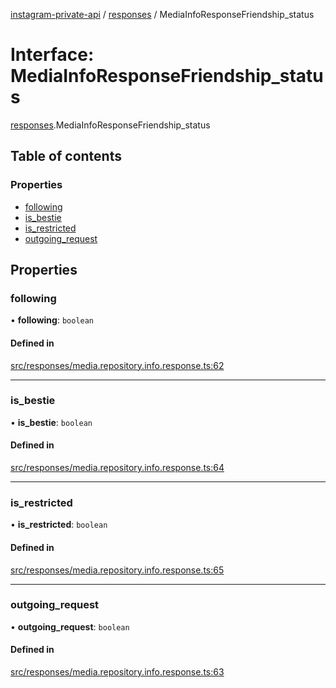 [instagram-private-api](../../README.md) / [responses](../../modules/responses.md) / MediaInfoResponseFriendship_status

# Interface: MediaInfoResponseFriendship\_status

[responses](../../modules/responses.md).MediaInfoResponseFriendship_status

## Table of contents

### Properties

- [following](MediaInfoResponseFriendship_status.md#following)
- [is\_bestie](MediaInfoResponseFriendship_status.md#is_bestie)
- [is\_restricted](MediaInfoResponseFriendship_status.md#is_restricted)
- [outgoing\_request](MediaInfoResponseFriendship_status.md#outgoing_request)

## Properties

### following

• **following**: `boolean`

#### Defined in

[src/responses/media.repository.info.response.ts:62](https://github.com/Nerixyz/instagram-private-api/blob/4971f34/src/responses/media.repository.info.response.ts#L62)

___

### is\_bestie

• **is\_bestie**: `boolean`

#### Defined in

[src/responses/media.repository.info.response.ts:64](https://github.com/Nerixyz/instagram-private-api/blob/4971f34/src/responses/media.repository.info.response.ts#L64)

___

### is\_restricted

• **is\_restricted**: `boolean`

#### Defined in

[src/responses/media.repository.info.response.ts:65](https://github.com/Nerixyz/instagram-private-api/blob/4971f34/src/responses/media.repository.info.response.ts#L65)

___

### outgoing\_request

• **outgoing\_request**: `boolean`

#### Defined in

[src/responses/media.repository.info.response.ts:63](https://github.com/Nerixyz/instagram-private-api/blob/4971f34/src/responses/media.repository.info.response.ts#L63)

